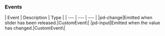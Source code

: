 <h3>Events</h3>
| Event | Description | Type |
 | --- | --- | --- |
|pd-change|Emitted when slider has been released.|CustomEvent\<InputChangeEventDetail\>|
|pd-input|Emitted when the value has changed.|CustomEvent\<InputChangeEventDetail\>|